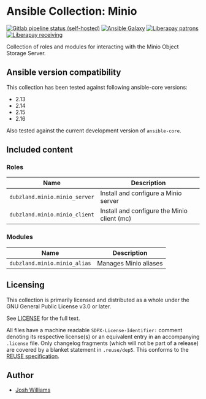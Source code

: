 # Ansible Collection: Minio
[![Gitlab pipeline status (self-hosted)](https://git.dubzland.net/dubzland/ansible-collection-minio/badges/main/pipeline.svg)](https://git.dubzland.net/dubzland/ansible-collection-minio/pipelines?scope=all&page=1&ref=main)
[![Ansible Galaxy](https://img.shields.io/badge/dynamic/json?style=flat&label=galaxy&prefix=v&url=https://galaxy.ansible.com/api/v3/collections/dubzland/minio/&query=highest_version.version)](https://galaxy.ansible.com/ui/repo/published/dubzland/minio/)
[![Liberapay patrons](https://img.shields.io/liberapay/patrons/jdubz)](https://liberapay.com/jdubz/donate)
[![Liberapay receiving](https://img.shields.io/liberapay/receives/jdubz)](https://liberapay.com/jdubz/donate)

Collection of roles and modules for interacting with the Minio Object Storage
Server.

## Ansible version compatibility

This collection has been tested against following ansible-core versions:

- 2.13
- 2.14
- 2.15
- 2.16

Also tested against the current development version of `ansible-core`.

## Included content

### Roles
Name | Description
--- | ---
`dubzland.minio.minio_server`|Install and configure a Minio server
`dubzland.minio.minio_client`|Install and configure the Minio client (mc)

### Modules
Name | Description
--- | ---
`dubzland.minio.minio_alias`|Manages Minio aliases


## Licensing

This collection is primarily licensed and distributed as a whole under the GNU General Public License v3.0 or later.

See [LICENSE](https://git.dubzland.net/dubzland/ansible-collection-minio/blob/main/LICENSE) for the full text.

All files have a machine readable `SDPX-License-Identifier:` comment denoting its respective license(s) or an equivalent entry in an accompanying `.license` file. Only changelog fragments (which will not be part of a release) are covered by a blanket statement in `.reuse/dep5`. This conforms to the [REUSE specification](https://reuse.software/spec/).

## Author

* [Josh Williams](https://codingprime.com)
